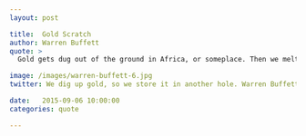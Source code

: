 ```yaml
---
layout: post

title:  Gold Scratch
author: Warren Buffett
quote: >
  Gold gets dug out of the ground in Africa, or someplace. Then we melt it down, dig another hole, bury it again and pay people to stand around guarding it. It has no utility. Anyone watching from Mars would be scratching their head.

image: /images/warren-buffett-6.jpg
twitter: We dig up gold, so we store it in another hole. Warren Buffett http://quotes.stockflare.com/

date:   2015-09-06 10:00:00
categories: quote

---
```


